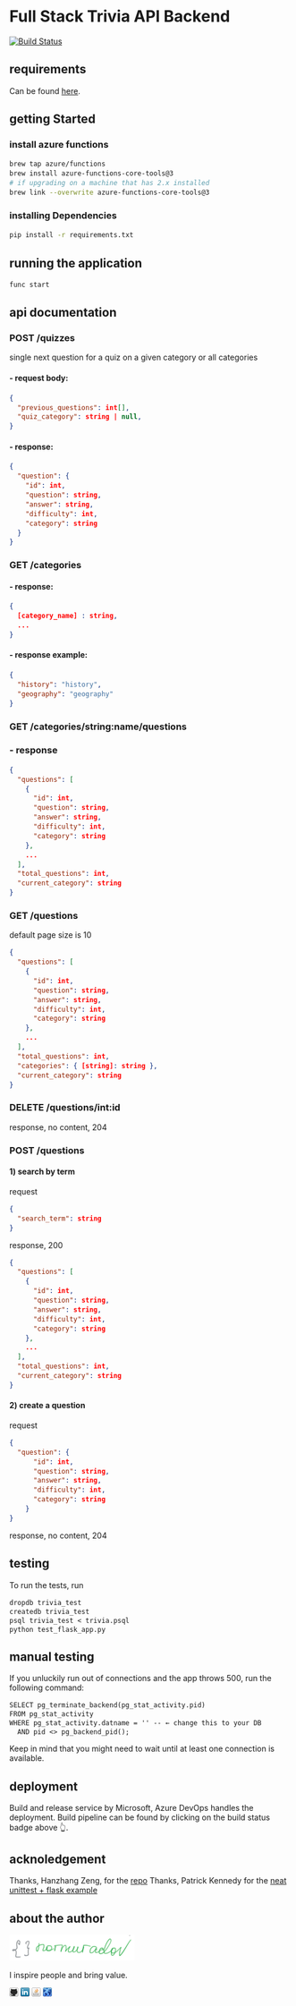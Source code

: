 # Full Stack Trivia API Backend

[![Build Status](https://dev.azure.com/normuradov0143/normuradov/_apis/build/status/pharrukh.trivia-api?branchName=master)](https://dev.azure.com/normuradov0143/normuradov/_build/latest?definitionId=9&branchName=master)

## requirements

Can be found [here](https://github.com/pharrukh/trivia-api/blob/master/requirements.png).

## getting Started

### install azure functions

```bash
brew tap azure/functions
brew install azure-functions-core-tools@3
# if upgrading on a machine that has 2.x installed
brew link --overwrite azure-functions-core-tools@3
```

### installing Dependencies

```bash
pip install -r requirements.txt
```

## running the application

```bash
func start
```

## api documentation

### POST /quizzes

single next question for a quiz on a given category or all categories

#### - request body:

```json
{
  "previous_questions": int[],
  "quiz_category": string | null,
}
```

#### - response:

```json
{
  "question": {
    "id": int,
    "question": string,
    "answer": string,
    "difficulty": int,
    "category": string
  }
}
```

### GET /categories

#### - response:

```json
{
  [category_name] : string,
  ...
}
```

#### - response example:

```json
{
  "history": "history",
  "geography": "geography"
}
```

### GET /categories/string:name/questions

### - response

```json
{
  "questions": [
    {
      "id": int,
      "question": string,
      "answer": string,
      "difficulty": int,
      "category": string
    },
    ...
  ],
  "total_questions": int,
  "current_category": string
}
```

### GET /questions
default page size is 10
```json
{
  "questions": [
    {
      "id": int,
      "question": string,
      "answer": string,
      "difficulty": int,
      "category": string
    },
    ...
  ],
  "total_questions": int,
  "categories": { [string]: string },
  "current_category": string
}
```

### DELETE /questions/int:id
response, no content, 204
### POST /questions
#### 1) search by term
request
```json
{
  "search_term": string
}
```
response, 200
```json
{
  "questions": [
    {
      "id": int,
      "question": string,
      "answer": string,
      "difficulty": int,
      "category": string
    },
    ...
  ],
  "total_questions": int,
  "current_category": string
}
```
#### 2) create a question
request
```json
{
  "question": {
      "id": int,
      "question": string,
      "answer": string,
      "difficulty": int,
      "category": string
    }
}
```
response, no content, 204

## testing

To run the tests, run

```
dropdb trivia_test
createdb trivia_test
psql trivia_test < trivia.psql
python test_flask_app.py
```

## manual testing

If you unluckily run out of connections and the app throws 500, run the following command:
```
SELECT pg_terminate_backend(pg_stat_activity.pid)
FROM pg_stat_activity
WHERE pg_stat_activity.datname = '' -- ← change this to your DB
  AND pid <> pg_backend_pid();
```
Keep in mind that you might need to wait until at least one connection is available.

## deployment

Build and release service by Microsoft, Azure DevOps handles the deployment.
Build pipeline can be found by clicking on the build status badge above 👆.

## acknoledgement

Thanks, Hanzhang Zeng, for the [repo](https://github.com/Hazhzeng/functions-wsgi-demo)
Thanks, Patrick Kennedy for the [neat unittest + flask example](https://www.patricksoftwareblog.com/unit-testing-a-flask-application/)

## about the author

![normuradov logo](https://raw.githubusercontent.com/pharrukh/pharrukh/master/normuradov.png "Logo")

I inspire people and bring value.

[![github](https://raw.githubusercontent.com/pharrukh/pharrukh/master/icons/github.png "GitHub")](https://github.com/pharrukh)
[![linkedin](https://raw.githubusercontent.com/pharrukh/pharrukh/master/icons/linkedin.png "LinkedIn")](https://www.linkedin.com/in/farrukh-normuradov/)
[![stackoverflow](https://raw.githubusercontent.com/pharrukh/pharrukh/master/icons/stackoverflow.png "StackOverflow")](https://stackoverflow.com/users/3407539/farrukh-normuradov)
[![website](https://raw.githubusercontent.com/pharrukh/pharrukh/master/icons/website.png "normuradov.com")](https://www.normuradov.com/)
